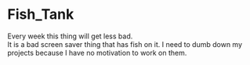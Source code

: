 # Fish_Tank
Every week this thing will get less bad.<br>
It is a bad screen saver thing that has fish on it. I need to dumb down my projects because I have no motivation to work on them.
